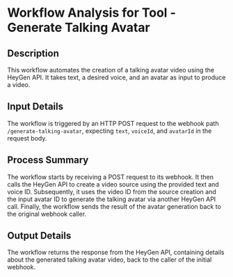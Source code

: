 # Workflow Analysis for Tool - Generate Talking Avatar

## Description
This workflow automates the creation of a talking avatar video using the HeyGen API. It takes text, a desired voice, and an avatar as input to produce a video.

## Input Details
The workflow is triggered by an HTTP POST request to the webhook path `/generate-talking-avatar`, expecting `text`, `voiceId`, and `avatarId` in the request body.

## Process Summary
The workflow starts by receiving a POST request to its webhook. It then calls the HeyGen API to create a video source using the provided text and voice ID. Subsequently, it uses the video ID from the source creation and the input avatar ID to generate the talking avatar via another HeyGen API call. Finally, the workflow sends the result of the avatar generation back to the original webhook caller.

## Output Details
The workflow returns the response from the HeyGen API, containing details about the generated talking avatar video, back to the caller of the initial webhook.
